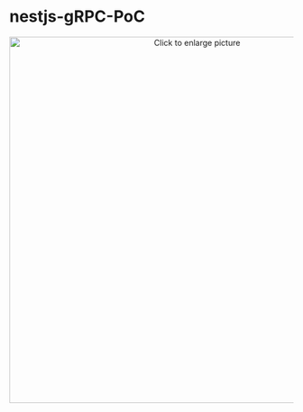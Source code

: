 # nestjs-gRPC-PoC
<p align="center">
<a href="https://drive.google.com/uc?export=view&id=1lQ1v4bZHrGOzbCkn4WA5LbEwsaA4BXoA"><img src="https://drive.google.com/uc?export=view&id=1lQ1v4bZHrGOzbCkn4WA5LbEwsaA4BXoA" style="width: 650px; max-width: 100%; height: auto" title="Click to enlarge picture" /></a>
</p>
